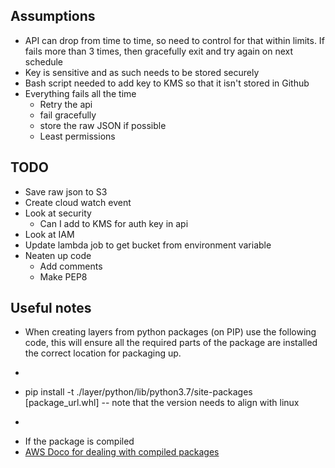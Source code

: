## Assumptions

* API can drop from time to time, so need to control for that within limits. If fails more than 3 times, then gracefully exit and try again on next schedule
* Key is sensitive and as such needs to be stored securely
* Bash script needed to add key to KMS so that it isn't stored in Github
* Everything fails all the time
  * Retry the api
  * fail gracefully
  * store the raw JSON if possible
  * Least permissions

## TODO
* Save raw json to S3
* Create cloud watch event
* Look at security
  * Can I add to KMS for auth key in api
* Look at IAM
* Update lambda job to get bucket from environment variable
* Neaten up code
  * Add comments
  * Make PEP8


## Useful notes
* When creating layers from python packages (on PIP) use the following code, this will ensure all the required parts of the package are installed the correct location for packaging up.
* ```
* pip install -t ./layer/python/lib/python3.7/site-packages [package_url.whl] -- note that the version needs to align with linux
* ```

* If the package is compiled
* [AWS Doco for dealing with compiled packages](https://aws.amazon.com/premiumsupport/knowledge-center/lambda-python-package-compatible)